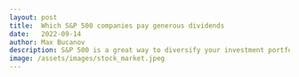 ```yaml
---
layout: post
title:  Which S&P 500 companies pay generous dividends
date:   2022-09-14
author: Max Bucanov
description: S&P 500 is a great way to diversify your investment portfolio. However, picking individual stocks can be risky. In this blog you will learn how Statistics and Data Science can help you minimize those risks based on companies performance in the past.
image: /assets/images/stock_market.jpeg
---
```



